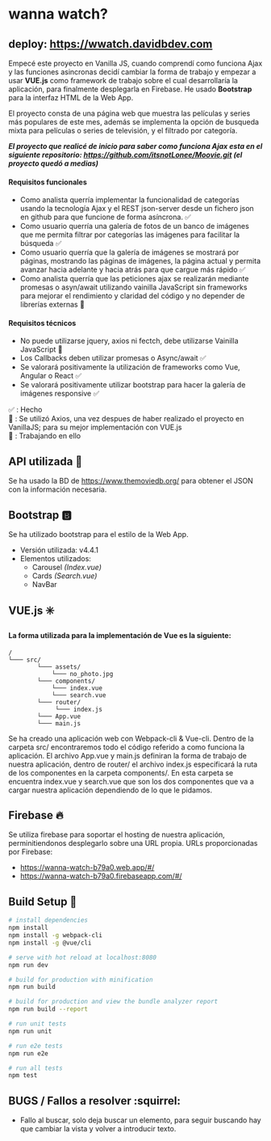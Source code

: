 # wanna watch?
## deploy: https://wwatch.davidbdev.com

Empecé este proyecto en Vanilla JS, cuando comprendí como funciona Ajax y las funciones asincronas decidí cambiar la forma de trabajo y empezar a usar <b>VUE.js</b> como framework de trabajo sobre el cual desarrollaría la aplicación, para finalmente desplegarla en Firebase. He usado <b>Bootstrap</b> para la interfaz HTML de la Web App.

El proyecto consta de una página web que muestra las películas y series más populares de este mes, además se implementa la opción de busqueda mixta para películas o series de televisión, y el filtrado por categoría.

<b>_El proyecto que realicé de inicio para saber como funciona Ajax esta en el siguiente repositorio: https://github.com/itsnotLonee/Moovie.git (el proyecto quedó a medias)_</b>

#### Requisitos funcionales
  - Como analista querría implementar la funcionalidad de categorías usando la tecnología Ajax y el REST json-server desde un fichero json en github para que funcione de forma asíncrona. :white_check_mark:
  - Como usuario querría una galería de fotos de un banco de imágenes que me permita filtrar por categorías las imágenes para facilitar la búsqueda :white_check_mark:
  - Como usuario querría que la galería de imágenes se mostrará por páginas, mostrando las páginas de imágenes, la página actual y permita avanzar hacia adelante y hacia atrás para que cargue más rápido :white_check_mark:
  - Como analista querría que las peticiones ajax se realizarán mediante promesas o asyn/await utilizando vainilla JavaScript sin frameworks para mejorar el rendimiento y claridad del código y no depender de librerías externas :small_blue_diamond:
#### Requisitos técnicos
  - No puede utilizarse jquery, axios ni fectch, debe utilizarse Vainilla JavaScript :small_blue_diamond:
  - Los Callbacks deben utilizar promesas o Async/await :white_check_mark:
  - Se valorará positivamente la utilización de  frameworks como Vue, Angular o React :white_check_mark:
  - Se valorará positivamente utilizar bootstrap para hacer la galería de imágenes responsive :white_check_mark:
 
:white_check_mark: : Hecho <br>
:small_blue_diamond: : Se utilizó Axios, una vez despues de haber realizado el proyecto en VanillaJS; para su mejor implementación con VUE.js <br>
:wrench: : Trabajando en ello
  
## API utilizada :key:

Se ha usado la BD de https://www.themoviedb.org/ para obtener el JSON con la información necesaria.

## Bootstrap :b:

Se ha utilizado bootstrap para el estilo de la Web App.

  - Versión utilizada: v4.4.1
  - Elementos utilizados:
      - Carousel _(Index.vue)_
      - Cards _(Search.vue)_
      - NavBar
      
## VUE.js :eight_spoked_asterisk:

#### La forma utilizada para la implementación de Vue es la siguiente:

    /
    └─── src/
            └─── assets/
                └─── no_photo.jpg
            └─── components/
                └─── index.vue
                └─── search.vue
            └─── router/
                 └─── index.js
            └─── App.vue
            └─── main.js

Se ha creado una aplicación web con Webpack-cli & Vue-cli. Dentro de la carpeta src/ encontraremos todo el código referido a como funciona la aplicación. El archivo App.vue y main.js definiran la forma de trabajo de nuestra aplicación, dentro de router/ el archivo index.js especificará la ruta de los componentes en la carpeta components/. En esta carpeta se encuentra index.vue y search.vue que son los dos componentes que va a cargar nuestra aplicación dependiendo de lo que le pidamos.

## Firebase :fire:

Se utiliza firebase para soportar el hosting de nuestra aplicación, perminitiendonos desplegarlo sobre una URL propia.
URLs proporcionadas por Firebase:
  - https://wanna-watch-b79a0.web.app/#/
  - https://wanna-watch-b79a0.firebaseapp.com/#/
  

## Build Setup :hammer:

``` bash
# install dependencies
npm install
npm install -g webpack-cli
npm install -g @vue/cli

# serve with hot reload at localhost:8080
npm run dev

# build for production with minification
npm run build

# build for production and view the bundle analyzer report
npm run build --report

# run unit tests
npm run unit

# run e2e tests
npm run e2e

# run all tests
npm test
```

## BUGS / Fallos a resolver :squirrel:
  - Fallo al buscar, solo deja buscar un elemento, para seguir buscando hay que cambiar la vista y volver a introducir texto.
